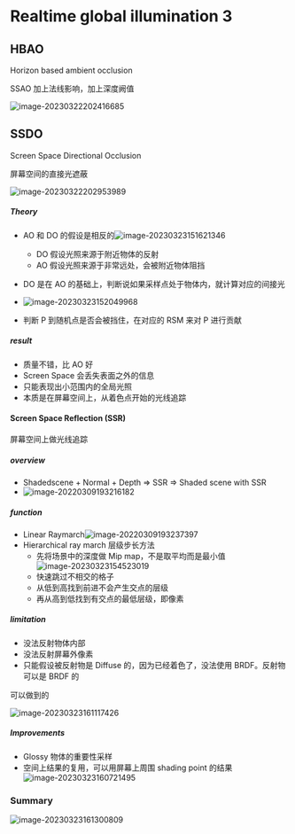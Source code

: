 # Realtime global illumination 3

## HBAO

Horizon based ambient occlusion

SSAO 加上法线影响，加上深度阙值

![image-20230322202416685](https://image-1253155090.cos.ap-nanjing.myqcloud.com/202303222024753.png)

## SSDO

Screen Space Directional Occlusion

屏幕空间的直接光遮蔽

![image-20230322202953989](https://image-1253155090.cos.ap-nanjing.myqcloud.com/202303222029315.png)

##### Theory

- AO 和 DO 的假设是相反的![image-20230323151621346](https://image-1253155090.cos.ap-nanjing.myqcloud.com/202303231516519.png)

    - DO 假设光照来源于附近物体的反射
    - AO 假设光照来源于非常远处，会被附近物体阻挡
- DO 是在 AO 的基础上，判断说如果采样点处于物体内，就计算对应的间接光
- ![image-20230323152049968](https://image-1253155090.cos.ap-nanjing.myqcloud.com/202303231520062.png)
- 判断 P 到随机点是否会被挡住，在对应的 RSM 来对 P 进行贡献

##### result

- 质量不错，比 AO 好
- Screen Space 会丢失表面之外的信息
- 只能表现出小范围内的全局光照
- 本质是在屏幕空间上，从着色点开始的光线追踪

#### Screen Space Reflection (SSR)

屏幕空间上做光线追踪

##### overview

- Shadedscene + Normal + Depth => SSR => Shaded scene with SSR
- ![image-20220309193216182](https://image-1253155090.cos.ap-nanjing.myqcloud.com/202303231526194.png)

##### function

- Linear Raymarch![image-20220309193237397](https://image-1253155090.cos.ap-nanjing.myqcloud.com/202303231526204.png)
- Hierarchical ray march 层级步长方法
  - 先将场景中的深度做 Mip map，不是取平均而是最小值![image-20230323154523019](https://image-1253155090.cos.ap-nanjing.myqcloud.com/202303231545100.png)
  - 快速跳过不相交的格子
  - 从低到高找到前进不会产生交点的层级
  - 再从高到低找到有交点的最低层级，即像素

##### limitation

- 没法反射物体内部
- 没法反射屏幕外像素
- 只能假设被反射物是 Diffuse 的，因为已经着色了，没法使用 BRDF。反射物可以是 BRDF 的

可以做到的

![image-20230323161117426](https://image-1253155090.cos.ap-nanjing.myqcloud.com/202303231611579.png)

##### Improvements

- Glossy 物体的重要性采样
- 空间上结果的复用，可以用屏幕上周围 shading point 的结果![image-20230323160721495](https://image-1253155090.cos.ap-nanjing.myqcloud.com/202303231607568.png)

### Summary

![image-20230323161300809](https://image-1253155090.cos.ap-nanjing.myqcloud.com/202303231613856.png)